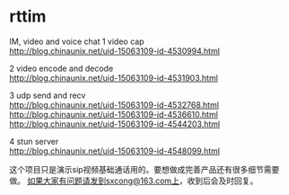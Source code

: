 rttim
=====

IM, video and voice chat
1 video cap<br>
http://blog.chinaunix.net/uid-15063109-id-4530994.html

2 video encode and decode <br>
http://blog.chinaunix.net/uid-15063109-id-4531903.html


3 udp send and recv <br>
http://blog.chinaunix.net/uid-15063109-id-4532768.html<br>
http://blog.chinaunix.net/uid-15063109-id-4536610.html<br>
http://blog.chinaunix.net/uid-15063109-id-4544203.html

4 stun server<br>
http://blog.chinaunix.net/uid-15063109-id-4548099.html

这个项目只是演示sip视频基础通话用的。要想做成完善产品还有很多细节需要做。
如果大家有问题请发到sxcong@163.com上，收到后会及时回复。
